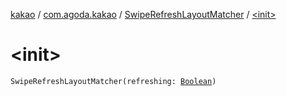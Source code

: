 [kakao](../../index.md) / [com.agoda.kakao](../index.md) / [SwipeRefreshLayoutMatcher](index.md) / [&lt;init&gt;](.)

# &lt;init&gt;

`SwipeRefreshLayoutMatcher(refreshing: `[`Boolean`](https://kotlinlang.org/api/latest/jvm/stdlib/kotlin/-boolean/index.html)`)`